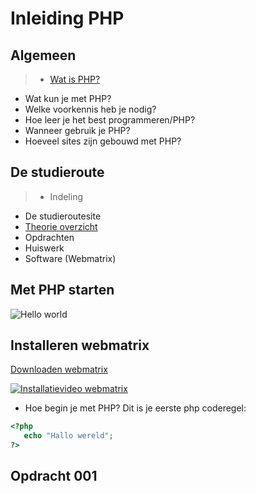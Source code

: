 # Inleiding PHP

## Algemeen

>* [Wat is PHP?](http://www.html-site.nl/wat-is-php/)
* Wat kun je met PHP?
* Welke voorkennis heb je nodig?
* Hoe leer je het best programmeren/PHP?
* Wanneer gebruik je PHP?
* Hoeveel sites zijn gebouwd met PHP?

## De studieroute 

>* Indeling
* De studieroutesite
* [Theorie overzicht](https://docs.google.com/presentation/d/1YyCH0ILOnx2i7GqfKxVWiofecFtXBkOagwoCEdVxaPQ/edit?usp=sharing)
* Opdrachten
* Huiswerk
* Software (Webmatrix)

## Met PHP starten 

![Hello world](https://raw.githubusercontent.com/ictacademiekw1c/phpsemester1/master/Afbeeldingen/HelloWorld.jpg)

## Installeren webmatrix

[Downloaden webmatrix](https://www.microsoft.com/web/webmatrix/wmx3features.aspx)

[![Installatievideo webmatrix](http://img.youtube.com/vi/W02JcPdWjXU/0.jpg)](http://www.youtube.com/watch?v=W02JcPdWjXU)


* Hoe begin je met PHP?
Dit is je eerste php coderegel:

```php
<?php
   echo "Hallo wereld";
?>
```

##  Opdracht 001



